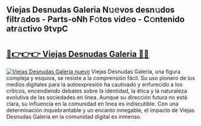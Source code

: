 ## Viejas Desnudas Galeria N𝚞𝚎vos desn𝚞dos filtr𝚊dos - Parts-oNh F𝚘tos vid𝚎o - C𝚘ntenido atr𝚊ctivo 9tvpC

# <h2><a href="http://mb4r1lq.tromn.icu/?c=Viejas+Desnudas+Galeria">🔗👉👉👉 Viejas Desnudas Galeria 🔗🔗</a></h2>

[![Viejas Desnudas Galeria nuevo](https://i.imgur.com/pEAQMta.gif)](http://mb4r1lq.tromn.icu/?c=Viejas+Desnudas+Galeria)
Viejas Desnudas Galeria, una figura compleja y esquiva, se resiste a la comprensión fácil. Su uso pionero de los medios digitales para la autoexpresión ha cautivado y enfurecido a los críticos, encendiendo debates sobre la identidad, la ética y la naturaleza evolutiva de las sociedades en línea. Aunque su dirección futura no está clara, su influencia en la comunidad en línea es indiscutible. Con una determinación inquebrantable y un encanto innegable, el impacto de Viejas Desnudas Galeria en la comunidad digital es inmenso.
